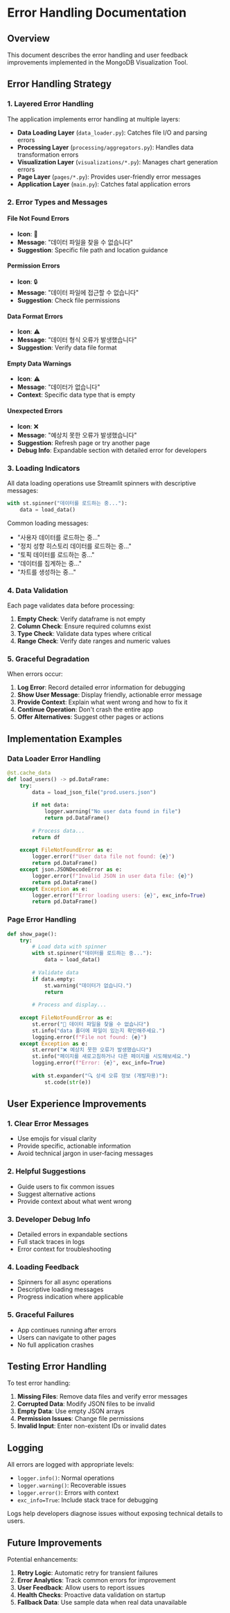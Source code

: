 # Error Handling Documentation

## Overview

This document describes the error handling and user feedback improvements implemented in the MongoDB Visualization Tool.

## Error Handling Strategy

### 1. Layered Error Handling

The application implements error handling at multiple layers:

- **Data Loading Layer** (`data_loader.py`): Catches file I/O and parsing errors
- **Processing Layer** (`processing/aggregators.py`): Handles data transformation errors
- **Visualization Layer** (`visualizations/*.py`): Manages chart generation errors
- **Page Layer** (`pages/*.py`): Provides user-friendly error messages
- **Application Layer** (`main.py`): Catches fatal application errors

### 2. Error Types and Messages

#### File Not Found Errors
- **Icon**: 📁
- **Message**: "데이터 파일을 찾을 수 없습니다"
- **Suggestion**: Specific file path and location guidance

#### Permission Errors
- **Icon**: 🔒
- **Message**: "데이터 파일에 접근할 수 없습니다"
- **Suggestion**: Check file permissions

#### Data Format Errors
- **Icon**: ⚠️
- **Message**: "데이터 형식 오류가 발생했습니다"
- **Suggestion**: Verify data file format

#### Empty Data Warnings
- **Icon**: ⚠️
- **Message**: "데이터가 없습니다"
- **Context**: Specific data type that is empty

#### Unexpected Errors
- **Icon**: ❌
- **Message**: "예상치 못한 오류가 발생했습니다"
- **Suggestion**: Refresh page or try another page
- **Debug Info**: Expandable section with detailed error for developers

### 3. Loading Indicators

All data loading operations use Streamlit spinners with descriptive messages:

```python
with st.spinner("데이터를 로드하는 중..."):
    data = load_data()
```

Common loading messages:
- "사용자 데이터를 로드하는 중..."
- "정치 성향 히스토리 데이터를 로드하는 중..."
- "토픽 데이터를 로드하는 중..."
- "데이터를 집계하는 중..."
- "차트를 생성하는 중..."

### 4. Data Validation

Each page validates data before processing:

1. **Empty Check**: Verify dataframe is not empty
2. **Column Check**: Ensure required columns exist
3. **Type Check**: Validate data types where critical
4. **Range Check**: Verify date ranges and numeric values

### 5. Graceful Degradation

When errors occur:

1. **Log Error**: Record detailed error information for debugging
2. **Show User Message**: Display friendly, actionable error message
3. **Provide Context**: Explain what went wrong and how to fix it
4. **Continue Operation**: Don't crash the entire app
5. **Offer Alternatives**: Suggest other pages or actions

## Implementation Examples

### Data Loader Error Handling

```python
@st.cache_data
def load_users() -> pd.DataFrame:
    try:
        data = load_json_file("prod.users.json")
        
        if not data:
            logger.warning("No user data found in file")
            return pd.DataFrame()
        
        # Process data...
        return df
        
    except FileNotFoundError as e:
        logger.error(f"User data file not found: {e}")
        return pd.DataFrame()
    except json.JSONDecodeError as e:
        logger.error(f"Invalid JSON in user data file: {e}")
        return pd.DataFrame()
    except Exception as e:
        logger.error(f"Error loading users: {e}", exc_info=True)
        return pd.DataFrame()
```

### Page Error Handling

```python
def show_page():
    try:
        # Load data with spinner
        with st.spinner("데이터를 로드하는 중..."):
            data = load_data()
        
        # Validate data
        if data.empty:
            st.warning("데이터가 없습니다.")
            return
        
        # Process and display...
        
    except FileNotFoundError as e:
        st.error("📁 데이터 파일을 찾을 수 없습니다")
        st.info("data 폴더에 파일이 있는지 확인해주세요.")
        logging.error(f"File not found: {e}")
    except Exception as e:
        st.error("❌ 예상치 못한 오류가 발생했습니다")
        st.info("페이지를 새로고침하거나 다른 페이지를 시도해보세요.")
        logging.error(f"Error: {e}", exc_info=True)
        
        with st.expander("🔍 상세 오류 정보 (개발자용)"):
            st.code(str(e))
```

## User Experience Improvements

### 1. Clear Error Messages
- Use emojis for visual clarity
- Provide specific, actionable information
- Avoid technical jargon in user-facing messages

### 2. Helpful Suggestions
- Guide users to fix common issues
- Suggest alternative actions
- Provide context about what went wrong

### 3. Developer Debug Info
- Detailed errors in expandable sections
- Full stack traces in logs
- Error context for troubleshooting

### 4. Loading Feedback
- Spinners for all async operations
- Descriptive loading messages
- Progress indication where applicable

### 5. Graceful Failures
- App continues running after errors
- Users can navigate to other pages
- No full application crashes

## Testing Error Handling

To test error handling:

1. **Missing Files**: Remove data files and verify error messages
2. **Corrupted Data**: Modify JSON files to be invalid
3. **Empty Data**: Use empty JSON arrays
4. **Permission Issues**: Change file permissions
5. **Invalid Input**: Enter non-existent IDs or invalid dates

## Logging

All errors are logged with appropriate levels:

- `logger.info()`: Normal operations
- `logger.warning()`: Recoverable issues
- `logger.error()`: Errors with context
- `exc_info=True`: Include stack trace for debugging

Logs help developers diagnose issues without exposing technical details to users.

## Future Improvements

Potential enhancements:

1. **Retry Logic**: Automatic retry for transient failures
2. **Error Analytics**: Track common errors for improvement
3. **User Feedback**: Allow users to report issues
4. **Health Checks**: Proactive data validation on startup
5. **Fallback Data**: Use sample data when real data unavailable
